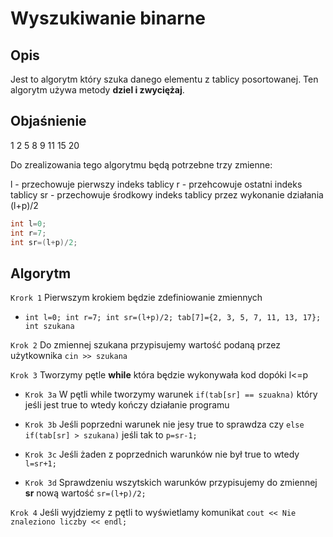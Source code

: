 # Wyszukiwanie binarne

## Opis
Jest to algorytm który szuka danego elementu z tablicy posortowanej. Ten algorytm używa metody <strong>dziel i zwyciężaj</strong>.

## Objaśnienie

1 2 5 8 9 11 15 20

Do zrealizowania tego algorytmu będą potrzebne trzy zmienne:

l - przechowuje pierwszy indeks tablicy
r - przehcowuje ostatni indeks tablicy
sr - przechowuje środkowy indeks tablicy przez wykonanie działania (l+p)/2

```c++
int l=0;
int r=7;
int sr=(l+p)/2;
```


## Algorytm

`Krork 1` Pierwszym krokiem będzie zdefiniowanie zmiennych
* `int l=0; int r=7; int sr=(l+p)/2; tab[7]={2, 3, 5, 7, 11, 13, 17}; int szukana`

`Krok 2` Do zmiennej szukana przypisujemy wartość podaną przez użytkownika `cin >> szukana`

`Krok 3` Tworzymy pętle <strong>while</strong> która będzie wykonywała kod dopóki l<=p

* `Krok 3a` W pętli while tworzymy warunek `if(tab[sr] == szuakna)` który jeśli jest true to wtedy kończy działanie programu

* `Krok 3b` Jeśli poprzedni warunek nie jesy true to sprawdza czy `else if(tab[sr] > szukana)` jeśli tak to `p=sr-1;`

* `Krok 3c` Jeśli żaden z poprzednich warunków nie był true to wtedy `l=sr+1;`

* `Krok 3d` Sprawdzeniu wszytskich warunków przypisujemy do zmiennej <strong>sr</strong> nową wartość `sr=(l+p)/2;`

`Krok 4` Jeśli wyjdziemy z pętli to wyświetlamy komunikat `cout << Nie znaleziono liczby << endl;`
